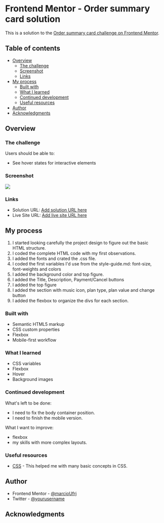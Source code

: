 # Frontend Mentor - Order summary card solution

This is a solution to the [Order summary card challenge on Frontend Mentor](https://www.frontendmentor.io/challenges/order-summary-component-QlPmajDUj).

## Table of contents

- [Overview](#overview)
  - [The challenge](#the-challenge)
  - [Screenshot](#screenshot)
  - [Links](#links)
- [My process](#my-process)
  - [Built with](#built-with)
  - [What I learned](#what-i-learned)
  - [Continued development](#continued-development)
  - [Useful resources](#useful-resources)
- [Author](#author)
- [Acknowledgments](#acknowledgments)

## Overview

### The challenge

Users should be able to:
- See hover states for interactive elements

### Screenshot

![](./screenshot.jpg)


### Links

- Solution URL: [Add solution URL here](https://your-solution-url.com)
- Live Site URL: [Add live site URL here](https://your-live-site-url.com)

## My process

1. I started looking carefully the project design to figure out the basic HTML structure.
2. I coded the complete HTML code with my first observations.
3. I added the fonts and crated the .css file.
4. I coded the first variables I'd use from the style-guide.md: font-size, font-weights and colors
5. I added the background color and top figure.
6. I added the Title, Description, Payment/Cancel buttons
7. I added the top figure
8. I added the section with music icon, plan type, plan value and change button
9. I added the flexbox to organize the divs for each section.

### Built with

- Semantic HTML5 markup
- CSS custom properties
- Flexbox
- Mobile-first workflow

### What I learned

- CSS variables
- Flexbox
- Hover
- Background images

### Continued development

What's left to be done:
  - I need to fix the body container position.
  - I need to finish the mobile version.

What I want to improve:
  - flexbox
  - my skills with more complex layouts.

### Useful resources

- [CSS](https://www.w3schools.com/css/default.asp) - This helped me with many basic concepts in CSS.

## Author

- Frontend Mentor - [@marcioUfrj](https://www.frontendmentor.io/profile/marcioUfrj)
- Twitter - [@yourusername](https://www.twitter.com/yourusername)

## Acknowledgments

